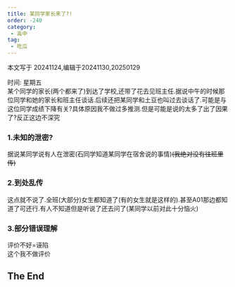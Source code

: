 ```yaml
---
title: 某同学家长来了?!
order: -240
category:
 - 高中
tag:
 - 吃瓜
---
```

本文写于 20241124,编辑于20241130,20250129

时间: 星期五  
某个同学的家长(两个都来了)到达了学校,还带了花去见班主任.据说中午的时候那位同学和她的家长和班主任谈话.后续还把某同学和土豆也叫过去谈话了.可能是与这位同学成绩下降有关?具体原因我不做过多推测.但是可能是说的太多了出了因果了?反正这边不深究  

### 1.未知的泄密?  

据说某同学说有人在泄密(石同学知道某同学在宿舍说的事情)~~(我绝对没有往班里传)~~  

### 2.到处乱传  

这点就不说了.全班(大部分)女生都知道了(有的女生就是这样的).甚至A01那边都知道了可还行.有人不知道但是听说了还去问了(某同学以前对此十分恼火)  

### 3.部分错误理解  

评价不好=诬陷  
这个我不做评价  


## The End